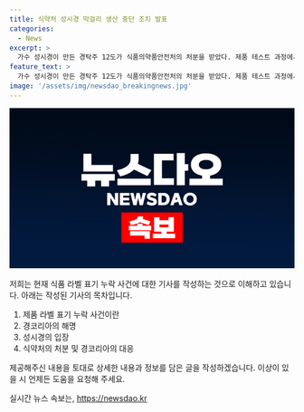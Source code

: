 ```yaml
---
title: 식약처 성시경 막걸리 생산 중단 조치 발표
categories:
  - News
excerpt: >
  가수 성시경이 만든 경탁주 12도가 식품의약품안전처의 처분을 받았다. 제품 테스트 과정에서 라벨 표기를 누락하여 생산 중단 조치를 받았으며, 이에 성시경은 무지로 인한 실수를 인정하고 재정비를 약속했다. 식약처 처분에 따르면 생산된 제품은 판매 가능하지만, 한 달간 양조장에서 해당 술을 생산할 수 없게 되었다. 경코리아는 재정비 후 8월 20일부터 다시 제품을 판매할 계획이다.
feature_text: >
  가수 성시경이 만든 경탁주 12도가 식품의약품안전처의 처분을 받았다. 제품 테스트 과정에서 라벨 표기를 누락하여 생산 중단 조치를 받았으며, 이에 성시경은 무지로 인한 실수를 인정하고 재정비를 약속했다. 식약처 처분에 따르면 생산된 제품은 판매 가능하지만, 한 달간 양조장에서 해당 술을 생산할 수 없게 되었다. 경코리아는 재정비 후 8월 20일부터 다시 제품을 판매할 계획이다.
image: '/assets/img/newsdao_breakingnews.jpg'
---
```


<p><img src="/assets/img/newsdao_breakingnews.jpg" alt="implanttips 속보" /></p>

<p>저희는 현재 식품 라벨 표기 누락 사건에 대한 기사를 작성하는 것으로 이해하고 있습니다. 아래는 작성된 기사의 목차입니다. </p>

<ol>
<li>제품 라벨 표기 누락 사건이란</li>
<li>경코리아의 해명</li>
<li>성시경의 입장</li>
<li>식약처의 처분 및 경코리아의 대응</li>
</ol>

<p>제공해주신 내용을 토대로 상세한 내용과 정보를 담은 글을 작성하겠습니다. 이상이 있을 시 언제든 도움을 요청해 주세요.</p>
실시간 뉴스 속보는, <a href="https://newsdao.kr" rel="dofollow">https://newsdao.kr</a>


